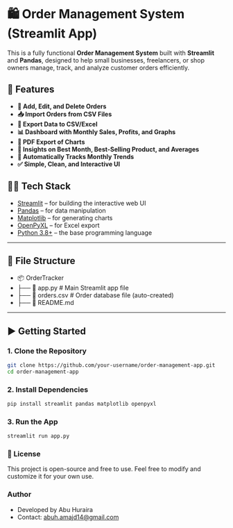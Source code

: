 # 🛍️ Order Management System (Streamlit App)

This is a fully functional **Order Management System** built with **Streamlit** and **Pandas**, designed to help small businesses, freelancers, or shop owners manage, track, and analyze customer orders efficiently.

## 🚀 Features

- **📝 Add, Edit, and Delete Orders**
- **📥 Import Orders from CSV Files**
- **📂 Export Data to CSV/Excel**
- **📊 Dashboard with Monthly Sales, Profits, and Graphs**
- **📄 PDF Export of Charts**
- **📌 Insights on Best Month, Best-Selling Product, and Averages**
- **📅 Automatically Tracks Monthly Trends**
- **✅ Simple, Clean, and Interactive UI**


## 🧑‍💻 Tech Stack

- [Streamlit](https://streamlit.io/) – for building the interactive web UI
- [Pandas](https://pandas.pydata.org/) – for data manipulation
- [Matplotlib](https://matplotlib.org/) – for generating charts
- [OpenPyXL](https://openpyxl.readthedocs.io/) – for Excel export
- [Python 3.8+](https://www.python.org/) – the base programming language

---

## 📂 File Structure
  - 📦 OrderTracker
  - ├── 📄 app.py # Main Streamlit app file
  - ├── 📄 orders.csv # Order database file (auto-created)
  - ├── 📄 README.md

---

## ▶️ Getting Started

### 1. Clone the Repository

```bash
git clone https://github.com/your-username/order-management-app.git
cd order-management-app
```

### 2. Install Dependencies
```bash
pip install streamlit pandas matplotlib openpyxl
```

### 3. Run the App
```bash
streamlit run app.py
```

### 📝 License
This project is open-source and free to use. Feel free to modify and customize it for your own use.

### Author
- Developed by Abu Huraira
- Contact: abuh.amajd14@gmail.com

